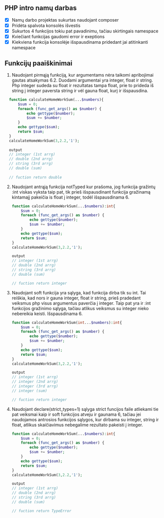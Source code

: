 ## PHP intro namų darbas

- [x] Namų darbo projektas sukurtas naudojant composer
- [x] Pridėta spalvota konsolės išvestis
- [x] Sukurtos 4 funkcijos tokiu pat pavadinimu, tačiau skirtingais namespace
- [x] Kviečiant funkcijas gaudomi error ir exeptions
- [x] Kiekviena funkcija konsolėje išspausdinama pridedant jai atitinkanti namespace

## Funkcijų paaiškinimai

1. Naudojant pirmąją funkciją, kur argumentams nėra taikomi apribojimai gautas atsakymas 6.2. Duodami argumentai yra integer, float ir string. Php integer sudeda su float ir rezultatas tampa float, prie to prideda iš string į integer paversta string ir vėl gauna float, kurį ir išspausdina.
  ```php
    function calculateHomeWorkSum(...$numbers){
        $sum = 0;
        foreach (func_get_args() as $number) {
            echo gettype($number);
            $sum += $number;
        }
        echo gettype($sum);
        return $sum; 
    }
    calculateHomeWorkSum(3,2.2,'1');
    
    output
    // integer (1st arrg)
    // double (2nd arrg)
    // string (3rd arrg)
    // double (sum)
    
    // fuction return double
  ```
2. Naudojant antrąją funkcija notTyped kur prašoma, jog funkcija gražintų :int viskas vyksta taip pat, tik prieš išspausdinant funkcija gražinamą kintamajį pakeičia is float į integer, todėl išspausdinama 6.
    
    ```php
    function calculateHomeWorkSum(...$numbers):int{
        $sum = 0;
        foreach (func_get_args() as $number) {
            echo gettype($number);
            $sum += $number;
        }
        echo gettype($sum);
        return $sum; 
    }
    calculateHomeWorkSum(3,2.2,'1');
    
    output
    // integer (1st arrg)
    // double (2nd arrg)
    // string (3rd arrg)
    // double (sum)
    
    // fuction return integer
    ```
  
3. Naudojant soft funkcija yra sąlyga, kad funkcija dirba tik su int. Tai reiškia, kad nors ir gauna integer, float ir string, prieš pradedant veiksmus php visus argumentus paverčia į integer. Taip pat yra ir :int funkcijos gražinimo sąlyga, tačiau atlikus veiksmus su integer nieko nebereikia keisti. Išspausdinama 6.

    ```php
    function calculateHomeWorkSum(int...$numbers):int{
        $sum = 0;
        foreach (func_get_args() as $number) {
            echo gettype($number);
            $sum += $number;
        }
        echo gettype($sum);
        return $sum; 
    }
    calculateHomeWorkSum(3,2.2,'1');
    
    output
    // integer (1st arrg)
    // integer (2nd arrg)
    // integer (3rd arrg)
    // integer (sum)
    
    // fuction return integer
    ```
  
4. Naudojant declare(strict_types=1) sąlyga strict funcijos faile atliekami tie pat veiksmai kaip ir soft funkcijos atveju ir gaunama 6, tačiau jei naudojamos antrosios funkcijos sąlygos, kur dirbama su integer, string ir float, atlikus skaičiavimus nebegalime rezultato pakeisti į integer.
    ```php
    function calculateHomeWorkSum(...$numbers):int{
        $sum = 0;
        foreach (func_get_args() as $number) {
            echo gettype($number);
            $sum += $number;
        }
        echo gettype($sum);
        return $sum; 
    }
    calculateHomeWorkSum(3,2.2,'1');
    
    output
    // integer (1st arrg)
    // double (2nd arrg)
    // string (3rd arrg)
    // double (sum)
    
    // fuction return TypeError
  ```


